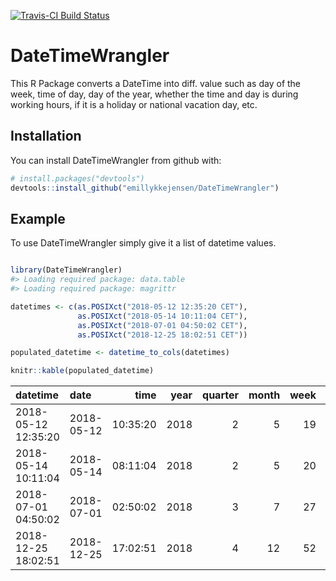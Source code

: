 
<!-- README.md is generated from README.Rmd. Please edit that file -->
[![Travis-CI Build Status](https://travis-ci.org/emillykkejensen/DateTimeWrangler.svg?branch=master)](https://travis-ci.org/emillykkejensen/DateTimeWrangler)

DateTimeWrangler
================

This R Package converts a DateTime into diff. value such as day of the week, time of day, day of the year, whether the time and day is during working hours, if it is a holiday or national vacation day, etc.

Installation
------------

You can install DateTimeWrangler from github with:

``` r
# install.packages("devtools")
devtools::install_github("emillykkejensen/DateTimeWrangler")
```

Example
-------

To use DateTimeWrangler simply give it a list of datetime values.

``` r

library(DateTimeWrangler)
#> Loading required package: data.table
#> Loading required package: magrittr

datetimes <- c(as.POSIXct("2018-05-12 12:35:20 CET"),
               as.POSIXct("2018-05-14 10:11:04 CET"),
               as.POSIXct("2018-07-01 04:50:02 CET"),
               as.POSIXct("2018-12-25 18:02:51 CET"))

populated_datetime <- datetime_to_cols(datetimes)

knitr::kable(populated_datetime)
```

| datetime            | date       |      time|  year|  quarter|  month|  week|  yday|  mday|  wday|  hour|  minute|  second| timeOfDay | isWeekend | withinWorkingHours | firstWeekMonth | lastWeekMonth | firstMondayMonth | lastFridayMonth | isHoliday | isVacation |
|:--------------------|:-----------|---------:|-----:|--------:|------:|-----:|-----:|-----:|-----:|-----:|-------:|-------:|:----------|:----------|:-------------------|:---------------|:--------------|:-----------------|:----------------|:----------|:-----------|
| 2018-05-12 12:35:20 | 2018-05-12 |  10:35:20|  2018|        2|      5|    19|   132|    12|     6|    12|      35|      20| middag    | TRUE      | FALSE              | FALSE          | FALSE         | FALSE            | FALSE           | FALSE     | FALSE      |
| 2018-05-14 10:11:04 | 2018-05-14 |  08:11:04|  2018|        2|      5|    20|   134|    14|     1|    10|      11|       4| formiddag | FALSE     | TRUE               | FALSE          | FALSE         | FALSE            | FALSE           | FALSE     | FALSE      |
| 2018-07-01 04:50:02 | 2018-07-01 |  02:50:02|  2018|        3|      7|    27|   182|     1|     0|     4|      50|       2| nat       | FALSE     | FALSE              | TRUE           | FALSE         | FALSE            | FALSE           | FALSE     | FALSE      |
| 2018-12-25 18:02:51 | 2018-12-25 |  17:02:51|  2018|        4|     12|    52|   359|    25|     2|    18|       2|      51| aften     | FALSE     | FALSE              | FALSE          | TRUE          | FALSE            | FALSE           | TRUE      | TRUE       |
